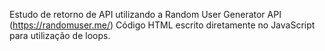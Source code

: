 Estudo de retorno de API utilizando a Random User Generator API (https://randomuser.me/)
  Código HTML escrito diretamente no JavaScript para utilização de loops.
  
